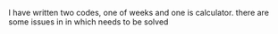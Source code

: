 I have written two codes, one of weeks and one is calculator.
there are some issues in in which needs to be solved
